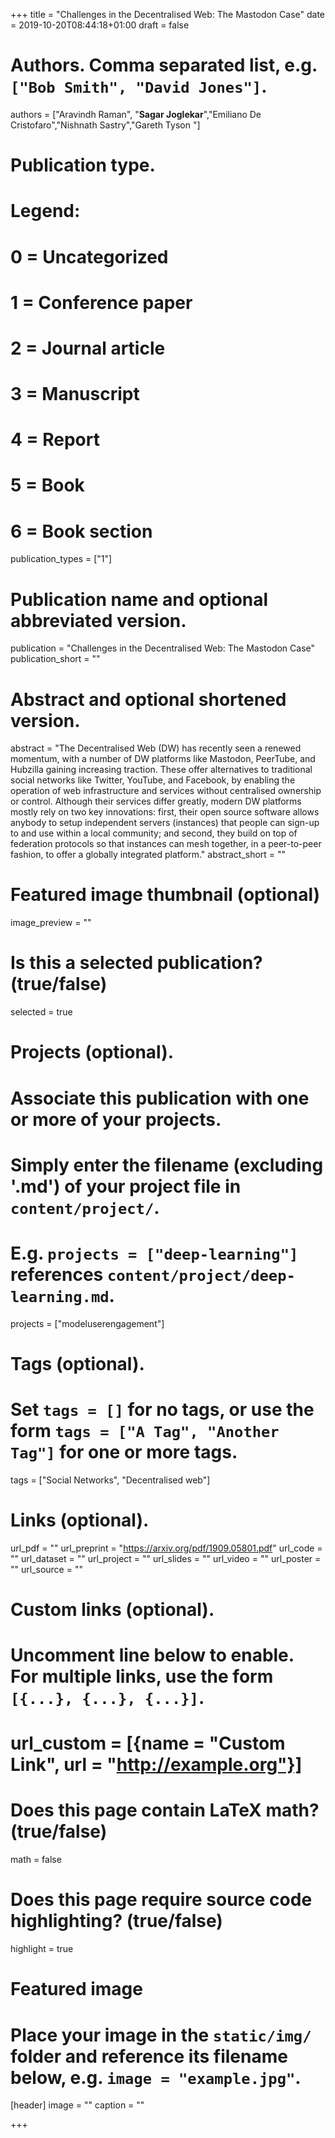 +++
title = "Challenges in the Decentralised Web: The Mastodon Case"
date = 2019-10-20T08:44:18+01:00
draft = false

# Authors. Comma separated list, e.g. `["Bob Smith", "David Jones"]`.
authors = ["Aravindh Raman", "**Sagar Joglekar**","Emiliano De Cristofaro","Nishnath Sastry","Gareth Tyson "]

# Publication type.
# Legend:
# 0 = Uncategorized
# 1 = Conference paper
# 2 = Journal article
# 3 = Manuscript
# 4 = Report
# 5 = Book
# 6 = Book section
publication_types = ["1"]

# Publication name and optional abbreviated version.
publication = "Challenges in the Decentralised Web: The Mastodon Case"
publication_short = ""

# Abstract and optional shortened version.
abstract = "The Decentralised Web (DW) has recently seen a renewed momentum, with a number of DW platforms like Mastodon, PeerTube, and Hubzilla gaining increasing traction. These offer alternatives to traditional social networks like Twitter, YouTube, and Facebook, by enabling the operation of web infrastructure and services without centralised ownership or control. Although their services differ greatly, modern DW platforms mostly rely on two key innovations: first, their open source software allows anybody to setup independent servers (instances) that people can sign-up to and use within a local community; and second, they build on top of federation protocols so that instances can mesh together, in a peer-to-peer fashion, to offer a globally integrated platform."
abstract_short = ""

# Featured image thumbnail (optional)
image_preview = ""

# Is this a selected publication? (true/false)
selected = true

# Projects (optional).
#   Associate this publication with one or more of your projects.
#   Simply enter the filename (excluding '.md') of your project file in `content/project/`.
#   E.g. `projects = ["deep-learning"]` references `content/project/deep-learning.md`.
projects = ["modeluserengagement"]

# Tags (optional).
#   Set `tags = []` for no tags, or use the form `tags = ["A Tag", "Another Tag"]` for one or more tags.
tags = ["Social Networks", "Decentralised web"]

# Links (optional).
url_pdf = ""
url_preprint = "https://arxiv.org/pdf/1909.05801.pdf"
url_code = ""
url_dataset = ""
url_project = ""
url_slides = ""
url_video = ""
url_poster = ""
url_source = ""

# Custom links (optional).
#   Uncomment line below to enable. For multiple links, use the form `[{...}, {...}, {...}]`.
# url_custom = [{name = "Custom Link", url = "http://example.org"}]

# Does this page contain LaTeX math? (true/false)
math = false

# Does this page require source code highlighting? (true/false)
highlight = true

# Featured image
# Place your image in the `static/img/` folder and reference its filename below, e.g. `image = "example.jpg"`.
[header]
image = ""
caption = ""

+++
